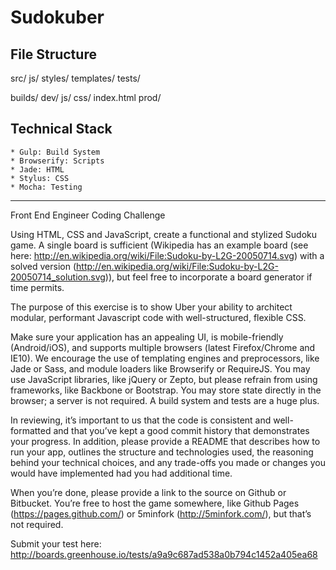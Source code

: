 # Sudokuber

## File Structure

src/
	js/
	styles/
	templates/
	tests/

builds/
	dev/
		js/
		css/
		index.html
	prod/


## Technical Stack
	* Gulp: Build System
	* Browserify: Scripts
	* Jade: HTML
	* Stylus: CSS
	* Mocha: Testing

---------------------------------
Front End Engineer Coding Challenge

Using HTML, CSS and JavaScript, create a functional and stylized Sudoku game. A single board is sufficient (Wikipedia has an example board (see here: http://en.wikipedia.org/wiki/File:Sudoku-by-L2G-20050714.svg) with a solved version (http://en.wikipedia.org/wiki/File:Sudoku-by-L2G-20050714_solution.svg)), but feel free to incorporate a board generator if time permits. 

The purpose of this exercise is to show Uber your ability to architect modular, performant Javascript code with well-structured, flexible CSS.

Make sure your application has an appealing UI, is mobile-friendly (Android/iOS), and supports multiple browsers (latest Firefox/Chrome and IE10). We encourage the use of templating engines and preprocessors, like Jade or Sass, and module loaders like Browserify or RequireJS. You may use JavaScript libraries, like jQuery or Zepto, but please refrain from using frameworks, like Backbone or Bootstrap. You may store state directly in the browser; a server is not required. A build system and tests are a huge plus.

In reviewing, it’s important to us that the code is consistent and well-formatted and that you’ve kept a good commit history that demonstrates your progress. In addition, please provide a README that describes how to run your app, outlines the structure and technologies used, the reasoning behind your technical choices, and any trade-offs you made or changes you would have implemented had you had additional time.

When you’re done, please provide a link to the source on Github or Bitbucket. You’re free to host the game somewhere, like Github Pages (https://pages.github.com/) or 5minfork (http://5minfork.com/), but that’s not required.

Submit your test here:
http://boards.greenhouse.io/tests/a9a9c687ad538a0b794c1452a405ea68
